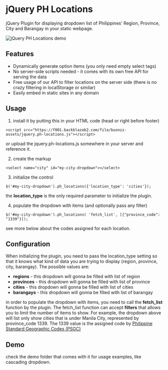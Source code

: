 # jQuery PH Locations

jQuery Plugin for displaying dropdown list of Philippines' Region, Province, City and Barangay in your static webpage.


![jQuery PH Locations demo](https://f001.backblazeb2.com/file/buonzz-assets/jquery-ph-locations-demo.gif)

## Features

* Dynamically generate option items (you only need empty select tags)
* No server-side scripts needed - it comes with its own free API for serving the data
* Free usage of our API to filter locations on the server side (there is no crazy filtering in localStorage or similar)
* Easily embed in static sites in any domain

## Usage

1. install it by putting this in your HTML code (head or right before footer)

```
<script src="https://f001.backblazeb2.com/file/buonzz-assets/jquery.ph-locations.js"></script>
```
or upload the jquery.ph-locations.js somewhere in your server and reference it.

2. create the markup
```
<select name="city" id="my-city-dropdown"></select>
```

3. initialize the control
```
$('#my-city-dropdown').ph_locations({'location_type': 'cities'});
```
the **location_type** is the only required parameter to initialize the plugin. 

4. populate the dropdown with items (and optionally pass any filter)

```
$('#my-city-dropdown').ph_locations( 'fetch_list', [{"province_code": "1339"}]);
```
see more below about the codes assigned for each location.

## Configuration 

When initializing the plugin, you need to pass the location_type setting so that it knows what kind of data you are trying to display (region, province, city, barangay). The possible values are:

* **regions** - this dropdown will gonna be filled with list of region
* **provinces** - this dropdown will gonna be filled with list of province
* **cities** - this dropdown will gonna be filled with list of cities
* **barangays** - this dropdown will gonna be filled with list of barangay

in order to populate the dropdown with items, you need to call the **fetch_list** function by the plugin. The fetch_list function can accept **filters** that allows you to limit the number of items to show. For example, the dropdown above will list only show cities that is under Manila City, represented by province_code 1339. The 1339 value is the assigned code by  [Philippine Standard Geographic Codes (PSGC)](https://psa.gov.ph/classification/psgc/)

## Demo

check the demo folder that comes with it for usage examples, like cascading dropdown.


